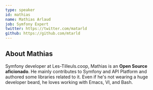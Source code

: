 ```yaml
---
type: speaker
id: mathias
name: Mathias Arlaud
job: Symfony Expert
twitter: https://twitter.com/matarld
github: https://github.com/mtarld
---
```


## About Mathias

Symfony developer at Les-Tilleuls.coop, Mathias is an **Open Source aficionado**. He mainly contributes to Symfony and API Platform and authored some libraries related to it. Even if he's not wearing a huge developer beard, he loves working with Emacs, VI, and Bash.
